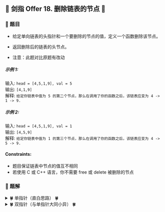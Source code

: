 ## &#127800; 剑指 Offer 18. 删除链表的节点 &#127800;

### &#127826; 题目

- 给定单向链表的头指针和一个要删除的节点的值，定义一个函数删除该节点。

- 返回删除后的链表的头节点。

- 注意：此题对比原题有改动

##### 示例 1:

输入: `head = [4,5,1,9], val = 5`<br>
输出: `[4,1,9]`<br>
解释: `给定你链表中值为 5 的第二个节点，那么在调用了你的函数之后，该链表应变为 4 -> 1 -> 9.`
##### 示例 2:

输入: `head = [4,5,1,9], val = 1`<br>
输出: `[4,5,9]`<br>
解释: `给定你链表中值为 1 的第三个节点，那么在调用了你的函数之后，该链表应变为 4 -> 5 -> 9.`

#### Constraints:

- 题目保证链表中节点的值互不相同
- 若使用 C 或 C++ 语言，你不需要 free 或 delete 被删除的节点

### &#127826; 题解


<details>
<summary>&#127808; 单指针（直白思路） &#127808;</summary>

  
### 思路
- 循环定位下一个节点是要删除的节点 -> 删除
  
### 步骤：
1.若第一个节点的val就等于val，直接返回
2.若此节点后面有节点且后面的节点的val！=val就进入遍历，想后移位
3.定位到要删除节点是下一个节点后跳出遍历，然后删除节点
  
```java
    public ListNode deleteNode(ListNode head, int val) {
        ListNode result = head;
        // 1.若第一个节点的val就等于val，直接返回
        if (head.val == val) {
            return head.next;
        }
        // 2.若此节点后面有节点且后面的节点的val！=val就向后移位
        while (head.next != null && head.next.val != val) {
            head = head.next;
        }
        // 定位到要删除节点是下一个节点
        // 3.删除节点
        if (head.next != null) {
            head.next = head.next.next;
        }
        return result;
    }
```
  
</details>

<details>
<summary>&#127808; 双指针（与单指针大同小异） &#127808;</summary>

  
### 思路
- 循环定位下一个节点是要删除的节点 -> 删除
  
### 步骤：
1.若第一个节点的val就等于val，直接返回
2.若下一个节点不为空，且下一个结点的val != val 就进入遍历
3.定位到要删除节点是下一个节点后跳出遍历，然后删除节点
  
```java
    public ListNode deleteNode2(ListNode head, int val) {
        //  若第一个节点的val就等于val，直接返回
        if (head.val == val) return head.next;
        //  定义双指针
        ListNode pre = head, cur = head.next;
        // 1. 若下一个节点不为空，且下一个结点的val != val 就进入遍历
        while (cur != null && cur.val != val) {
            // 更新节点位置
            pre = cur;
            cur = cur.next;
        }
        // 2. 定位到要删除节点是下一个节点
        // 删除节点
        if (cur != null) pre.next = cur.next;
        return head;
    }
```
  
</details>
  